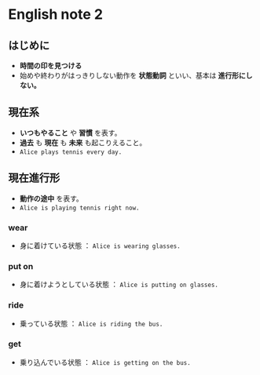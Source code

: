 # English note 2

## はじめに
 - **時間の印を見つける**
 - 始めや終わりがはっきりしない動作を **状態動詞** といい、基本は **進行形にしない。**

## 現在系
 - **いつもやること** や **習慣** を表す。
 - **過去** も **現在** も **未来** も起こりえること。
 - ` Alice plays tennis every day. `

## 現在進行形
 - **動作の途中** を表す。
 - ` Alice is playing tennis right now. `

### wear
 - 身に着けている状態 ： ` Alice is wearing glasses. `

### put on
 - 身に着けようとしている状態 ： ` Alice is putting on glasses. `

### ride
 - 乗っている状態 ： ` Alice is riding the bus. `

### get
 - 乗り込んでいる状態 ： ` Alice is getting on the bus. `
